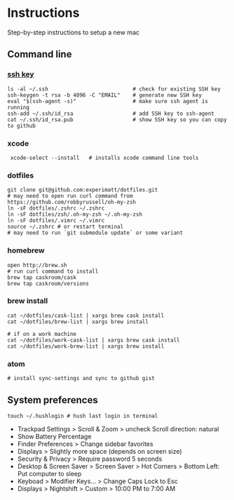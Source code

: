 # Instructions

   Step-by-step instructions to setup a new mac

## Command line

### [ssh key](https://help.github.com/articles/generating-a-new-ssh-key-and-adding-it-to-the-ssh-agent/)
  ```
ls -al ~/.ssh                           # check for existing SSH key
ssh-keygen -t rsa -b 4096 -C "EMAIL"    # generate new SSH key
eval "$(ssh-agent -s)"                  # make sure ssh agent is running
ssh-add ~/.ssh/id_rsa                   # add SSH key to ssh-agent
cat ~/.ssh/id_rsa.pub                   # show SSH key so you can copy to github
  ```

### xcode
```
 xcode-select --install   # installs xcode command line tools
```

### dotfiles
```
git clone git@github.com:experimatt/dotfiles.git
# may need to open run curl command from https://github.com/robbyrussell/oh-my-zsh
ln -sF dotfiles/.zshrc ~/.zshrc
ln -sF dotfiles/zsh/.oh-my-zsh ~/.oh-my-zsh
ln -sF dotfiles/.vimrc ~/.vimrc
source ~/.zshrc # or restart terminal
# may need to run `git submodule update` or some variant
```

### homebrew
```
open http://brew.sh
# run curl command to install
brew tap caskroom/cask
brew tap caskroom/versions
```

### brew install
```
cat ~/dotfiles/cask-list | xargs brew cask install
cat ~/dotfiles/brew-list | xargs brew install

# if on a work machine
cat ~/dotfiles/work-cask-list | xargs brew cask install
cat ~/dotfiles/work-brew-list | xargs brew install
```

### atom
 ```
 # install sync-settings and sync to github gist

 ```

## System preferences
 ```
 touch ~/.hushlogin # hush last login in terminal
 ```

  * Trackpad Settings > Scroll & Zoom > uncheck Scroll direction: natural
  * Show Battery Percentage
  * Finder Preferences > Change sidebar favorites
  * Displays > Slightly more space (depends on screen size)
  * Security & Privacy > Require password 5 seconds
  * Desktop & Screen Saver > Screen Saver > Hot Corners > Bottom Left: Put computer to sleep
  * Keyboad > Modifier Keys... > Change Caps Lock to Esc
  * Displays > Nightshift > Custom > 10:00 PM to 7:00 AM
